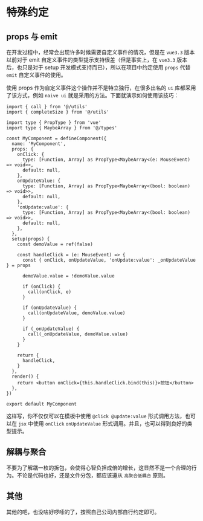 # 特殊约定

## props 与 emit

在开发过程中，经常会出现许多时候需要自定义事件的情况，但是在 `vue3.3` 版本以前对于 emit 自定义事件的类型提示支持很差（但是事实上，在 `vue3.3` 版本后，也只是对于 setup 开发模式支持而已），所以在项目中约定使用 `props` 代替 `emit` 自定义事件的使用。

使用 props 作为自定义事件这个操作并不是特立独行，在很多出名的 `ui` 库都采用了该方式，例如 `naive ui` 就是采用的方法。下面就演示如何使用该技巧：

```tsx
import { call } from '@/utils'
import { completeSize } from '@/utils'

import type { PropType } from 'vue'
import type { MaybeArray } from '@/types'

const MyComponent = defineComponent({
  name: 'MyComponent',
  props: {
    onClick: {
      type: [Function, Array] as PropType<MaybeArray<(e: MouseEvent) => void>>,
      default: null,
    },
    onUpdateValue: {
      type: [Function, Array] as PropType<MaybeArray<(bool: boolean) => void>>,
      default: null,
    },
    'onUpdate:value': {
      type: [Function, Array] as PropType<MaybeArray<(bool: boolean) => void>>,
      default: null,
    },
  },
  setup(props) {
    const demoValue = ref(false)

    const handleClick = (e: MouseEvent) => {
      const { onClick, onUpdateValue, 'onUpdate:value': _onUpdateValue } = props

      demoValue.value = !demoValue.value

      if (onClick) {
        call(onClick, e)
      }

      if (onUpdateValue) {
        call(onUpdateValue, demoValue.value)
      }

      if (_onUpdateValue) {
        call(_onUpdateValue, demoValue.value)
      }
    }

    return {
      handleClick,
    }
  },
  render() {
    return <button onClick={this.handleClick.bind(this)}>按钮</button>
  },
})

export default MyComponent
```

这样写，你不仅仅可以在模板中使用 `@click @update:value` 形式调用方法，也可以在 `jsx` 中使用 `onClick` `onUpdateValue` 形式调用。并且，也可以得到良好的类型提示。

## 解耦与聚合

不要为了解耦一枚的拆包，会使得心智负担成倍的增长，这显然不是一个合理的行为。不论是代码也好，还是文件分包，都应该遵从 `高聚合低耦合` 原则。

## 其他

其他的吧，也没啥好啰嗦的了，按照自己公司内部自行约定即可。
